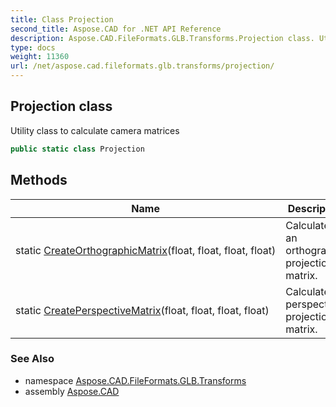 ```yaml
---
title: Class Projection
second_title: Aspose.CAD for .NET API Reference
description: Aspose.CAD.FileFormats.GLB.Transforms.Projection class. Utility class to calculate camera matrices
type: docs
weight: 11360
url: /net/aspose.cad.fileformats.glb.transforms/projection/
---
```

## Projection class

Utility class to calculate camera matrices

```csharp
public static class Projection
```

## Methods

| Name | Description |
| --- | --- |
| static [CreateOrthographicMatrix](../../aspose.cad.fileformats.glb.transforms/projection/createorthographicmatrix/)(float, float, float, float) | Calculates an orthographic projection matrix. |
| static [CreatePerspectiveMatrix](../../aspose.cad.fileformats.glb.transforms/projection/createperspectivematrix/)(float, float, float, float) | Calculates a perspective projection matrix. |

### See Also

* namespace [Aspose.CAD.FileFormats.GLB.Transforms](../../aspose.cad.fileformats.glb.transforms/)
* assembly [Aspose.CAD](../../)



